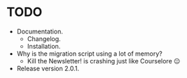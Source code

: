 # TODO

- Documentation.
  - Changelog.
  - Installation.
- Why is the migration script using a lot of memory?
  - Kill the Newsletter! is crashing just like Courselore 😐
- Release version 2.0.1.
